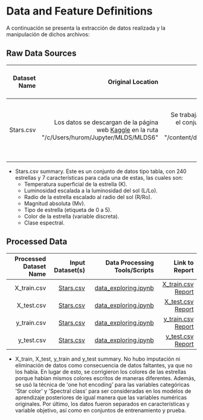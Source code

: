 # Data and Feature Definitions

A continuación se presenta la extracción de datos realizada y la manipulación de dichos archivos:

## Raw Data Sources

| Dataset Name | Original Location   | Destination Location  | Data Movement Tools / Scripts | Link to Report |
| ---:| ---: | ---: | ---: | -----: |
| Stars.csv | Los datos se descargan de la página web [Kaggle](https://www.kaggle.com/datasets/deepu1109/star-dataset) en la ruta "/c/Users/hurom/Jupyter/MLDS/MLDS6" | Se trabajará en Google Colab, así que se sube el conjunto de datos original de Drive bajo la ruta "/content/drive/MyDrive/Proyectos/MLDS6/Raw data/stars.csv" | No fue usado el cliente de Kaggle, ya que el dataset es del orden de KB. | [Dataset 1 Report](data_dictionary.md)|

* Stars.csv summary. Este es un conjunto de datos tipo tabla, con 240 estrellas y 7 características para cada una de estas, las cuales son:
	* Temperatura superficial de la estrella (K).
	* Luminosidad escalada a la luminosidad del sol (L/Lo).
	* Radio de la estrella escalado al radio del sol (R/Ro).
	* Magnitud absoluta (Mv).
	* Tipo de estrella (etiqueta de 0 a 5).
	* Color de la estrella (variable discreta).
	* Clase espectral.

## Processed Data
| Processed Dataset Name | Input Dataset(s)   | Data Processing Tools/Scripts | Link to Report |
| ---:| ---: | ---: | ---: | 
| X_train.csv | [Stars.csv](data_dictionary.md) | [data_exploring.ipynb](https://github.com/cagutierrezgu/tdsp_template/blob/aa9bda826f1b09c181274744cc697ffd9b036ff9/scripts/Notebooks/data_exploring.ipynb) | [X_train.csv Report](data_summary.ipynb)|
| X_test.csv | [Stars.csv](data_dictionary.md) |[data_exploring.ipynb](https://github.com/cagutierrezgu/tdsp_template/blob/aa9bda826f1b09c181274744cc697ffd9b036ff9/scripts/Notebooks/data_exploring.ipynb) | [X_test.csv Report](data_summary.ipynb)|
| y_train.csv | [Stars.csv](data_dictionary.md) |[data_exploring.ipynb](https://github.com/cagutierrezgu/tdsp_template/blob/aa9bda826f1b09c181274744cc697ffd9b036ff9/scripts/Notebooks/data_exploring.ipynb) | [y_train.csv Report](data_summary.ipynb)|
| y_test.csv | [Stars.csv](data_dictionary.md) |[data_exploring.ipynb](https://github.com/cagutierrezgu/tdsp_template/blob/aa9bda826f1b09c181274744cc697ffd9b036ff9/scripts/Notebooks/data_exploring.ipynb) | [y_test.csv Report](data_summary.ipynb)|

* X_train, X_test, y_train and y_test summary. No hubo imputación ni eliminación de datos como consecuencia de datos faltantes, ya que no los había. En lugar de esto, se corrigieron los colores de las estrellas porque habían mismos colores escritos de maneras diferentes. Además, se usó la técnica de 'one hot encoding' para las variables categóricas 'Star color' y 'Spectral class' para ser consideradas en los modelos de aprendizaje posteriores de igual manera que las variables numéricas originales. Por último, los datos fueron separados en características y variable objetivo, así como en conjuntos de entrenamiento y prueba.
